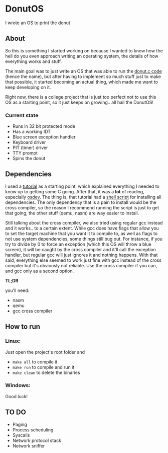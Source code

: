 # DonutOS
I wrote an OS to print the donut

## About
So this is something I started working on because I wanted to know how the hell do you even approach writing an operating system, the details of how everything works and stuff.

The main goal was to just write an OS that was able to run the [donut.c code](https://www.a1k0n.net/2021/01/13/optimizing-donut.html) (hence the name), but after having to implement so much stuff just to make that possible, it started becoming an actual thing, which made me want to keep developing on it. 

Right now, there is a college project that is just too perfect not to use this OS as a starting point, so it just keeps on growing.. all hail the DonutOS!

### Current state
- Runs in 32 bit protected mode
- Has a working IDT
- Blue screen exception handler
- Keyboard driver
- PIT (timer) driver
- TTY prompt
- Spins the donut

## Dependencies
I used a [tutorial](https://youtube.com/playlist?list=PLm3B56ql_akNcvH8vvJRYOc7TbYhRs19M&si=2bToaSQWffHsuESF) as a starting point, which explained everything I needed to know up to getting some C going. After that, it was a **lot** of reading, especially [osdev](https://wiki.osdev.org/Expanded_Main_Page). The thing is, that tutorial had a [shell script](https://github.com/mell-o-tron/MellOs/blob/main/A_Setup/setup-gcc-debian.sh) for installing all dependencies. The only dependency that is a pain to install would be the cross compiler, so the reason I recommend running the script is just to get that going, the other stuff (qemu, nasm) are way easier to install.

Still talking about the cross compiler, we also tried using regular gcc instead and it works.. to a certain extent. While gcc does have flags that allow you to set the target machine that you want it to compile to, as well as flags to not use system dependencies, some things still bug out. For instance, if you try to divide by 0 to force an exception (which this OS will throw a blue screen), it will be caught by the cross compiler and it'll call the exception handler, but regular gcc will just ignores it and nothing happens. With that said, everything else seemed to work just fine with gcc instead of the cross compiler but it's obviously not reliable. Use the cross compiler if you can, and gcc only as a second option.

**TL;DR**

you'll need:
- nasm
- qemu
- gcc cross compiler

## How to run
### Linux:
Just open the project's root folder and 
- `make all` to compile it
- `make run` to compile and run it
- `make clean` to delete the binaries

### Windows:
Good luck!

## TO DO
- Paging
- Process scheduling
- Syscalls
- Network protocol stack
- Network sniffer
